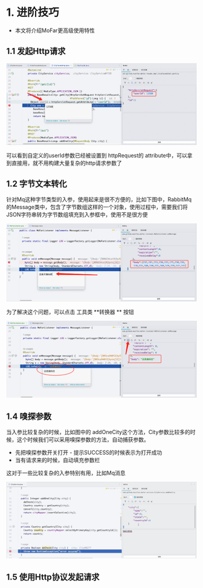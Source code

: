 # 1. 进阶技巧

- 本文将介绍MoFar更高级使用特性



## 1.1 发起Http请求 

![image-20231107204258026](../_static/image/image-20231107204258026.png)

可以看到自定义的userId参数已经被设置到 httpRequest的 attribute中，可以拿到直接用，就不用构建大量复杂的http请求参数了



## 1.2 字节文本转化

针对Mq这种字节类型的入参，使用起来是很不方便的，比如下图中，RabbitMq的Message类中，包含了字节数组这样的一个对象，使用过程中，需要我们将 JSON字符串转为字节数组填充到入参框中，使用不是很方便

![image-20231109113112771](../_static/image/image-20231109113112771.png)

为了解决这个问题，可以点击 工具类 **转换器 ** 按钮

![image-20231109113410873](../_static/image/image-20231109113410873.png)



## 1.4 嗅探参数

当入参比较复杂的时候，比如图中的 addOneCity这个方法，City参数比较多的时候，这个时候我们可以采用嗅探参数的方法，自动捕获参数。

- 先把嗅探参数开关打开 - 提示SUCCESS的时候表示为打开成功
- 当有请求来的时候，自动填充参数栏

这对于一些比较复杂的入参特别有用，比如Mq消息

![catch_intro_20231114](../_static/image/catch_intro_20231114.gif)



## 

## 1.5 使用Http协议发起请求



## 